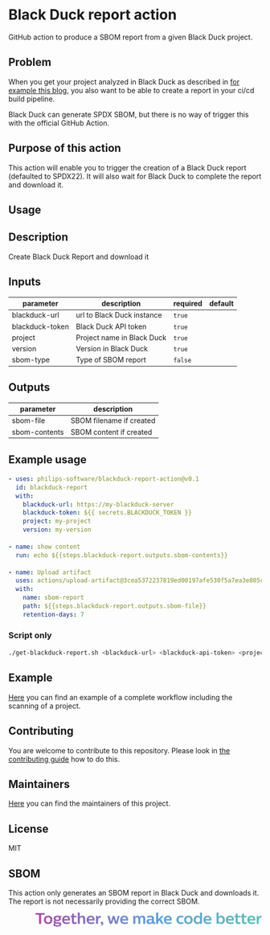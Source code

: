 # Black Duck report action

GitHub action to produce a SBOM report from a given Black Duck project.

## Problem

When you get your project analyzed in Black Duck as described in [for example this blog](https://secure-software-supply-chain.philips-internal.com/posts/generate-sbom-for-python-project), you also want to be able to create a report in your ci/cd build pipeline.

Black Duck can generate SPDX SBOM, but there is no way of trigger this with the official GitHub Action.

## Purpose of this action

This action will enable you to trigger the creation of a Black Duck report (defaulted to SPDX22).
It will also wait for Black Duck to complete the report and download it.

## Usage

<!-- action-docs-description -->
## Description

Create Black Duck Report and download it


<!-- action-docs-description -->
<!-- action-docs-inputs -->
## Inputs

| parameter | description | required | default |
| - | - | - | - |
| blackduck-url | url to Black Duck instance | `true` |  |
| blackduck-token | Black Duck API token | `true` |  |
| project | Project name in Black Duck | `true` |  |
| version | Version in Black Duck | `true` |  |
| sbom-type | Type of SBOM report | `false` |  |



<!-- action-docs-inputs -->
<!-- action-docs-outputs -->
## Outputs

| parameter | description |
| - | - |
| sbom-file | SBOM filename if created |
| sbom-contents | SBOM content if created |



<!-- action-docs-outputs -->

## Example usage

```yaml
- uses: philips-software/blackduck-report-action@v0.1
  id: blackduck-report
  with:
    blackduck-url: https://my-blackduck-server
    blackduck-token: ${{ secrets.BLACKDUCK_TOKEN }}
    project: my-project
    version: my-version

- name: show content
  run: echo ${{steps.blackduck-report.outputs.sbom-contents}}

- name: Upload artifact
  uses: actions/upload-artifact@3cea5372237819ed00197afe530f5a7ea3e805c8
  with:
    name: sbom-report
    path: ${{steps.blackduck-report.outputs.sbom-file}}
    retention-days: 7
```

### Script only

```bash
./get-blackduck-report.sh <blackduck-url> <blackduck-api-token> <project-name> <version-name>
```

## Example

[Here](https://github.com/philips-software/blackduck-report-action/blob/main/CONTRIBUTING.md#example-workflow) you can find an example of a complete workflow including the scanning of a project.

## Contributing

You are welcome to contribute to this repository. Please look in [the contributing guide](./CONTRIBUTING.md) how to do this.

## Maintainers

[Here](./MAINTAINERS.md) you can find the maintainers of this project.

## License

MIT

## SBOM

This action only generates an SBOM report in Black Duck and downloads it. The report is not necessarily providing the correct SBOM.

<img src="./.github/assets/code-slogan.svg" align="right" width="450px">


